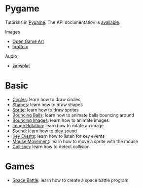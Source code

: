 # Pygame

Tutorials in [Pygame](https://www.pygame.org). The API documentation is [available](https://www.pygame.org/docs/). 

Images

* [Open Game Art](https://opengameart.org/)
* [craftpix](https://craftpix.net/)

Audio

* [zapsplat](https://www.zapsplat.com/)

# Basic

* [Circles](basic/draw-circles.py): learn how to draw circles
* [Shapes](basic/draw-shapes.py): learn how to draw shapes
* [Sprite](basic/draw-sprite.py): learn how to draw sprites
* [Bouncing Balls](basic/bouncing-balls.py): learn how to animate balls bouncing around
* [Bouncing Images](basic/bouncing-image.py): learn how to animate images
* [Image Rotation](basic/image-rotation.py): learn how to rotate an image
* [Sound](basic/bouncing-image-with-sound.py): learn how to play sound
* [Key Events](basic/key-movement.py): learn how to listen for key events
* [Mouse Movement](basic/mouse-movement.py): learn how to move a sprite with the mouse
* [Collision](basic/collection-detection.py): learn how to detect collision

# Games

* [Space Battle](space-battle): learn how to create a space battle program
